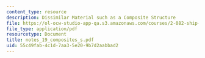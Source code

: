 ```yaml
---
content_type: resource
description: Dissimilar Material such as a Composite Structure
file: https://ol-ocw-studio-app-qa.s3.amazonaws.com/courses/2-082-ship-structural-analysis-design-13-122-spring-2003/55c49fab4c1d7aa35e209b7d2aabbad2_notes_19_composites_s.pdf
file_type: application/pdf
resourcetype: Document
title: notes_19_composites_s.pdf
uid: 55c49fab-4c1d-7aa3-5e20-9b7d2aabbad2
---
```


